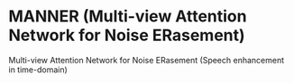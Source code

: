 # MANNER (Multi-view Attention Network for Noise ERasement)
Multi-view Attention Network for Noise ERasement (Speech enhancement in time-domain)
